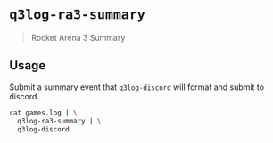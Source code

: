 # `q3log-ra3-summary`

> Rocket Arena 3 Summary

## Usage

Submit a summary event that `q3log-discord` will format and submit to discord.

```bash
cat games.log | \
  q3log-ra3-summary | \
  q3log-discord
```

